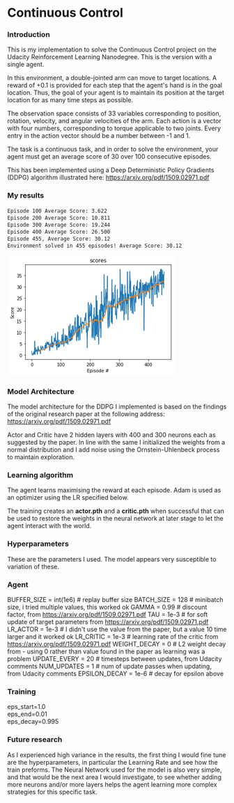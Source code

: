 # Continuous Control

### Introduction

This is my implementation to solve the Continuous Control project on the Udacity Reinforcement Learning Nanodegree. This is the version with a single agent.

In this environment, a double-jointed arm can move to target locations. A reward of +0.1 is provided for each step that the agent's hand is in the goal location. Thus, the goal of your agent is to maintain its position at the target location for as many time steps as possible.

The observation space consists of 33 variables corresponding to position, rotation, velocity, and angular velocities of the arm. Each action is a vector with four numbers, corresponding to torque applicable to two joints. Every entry in the action vector should be a number between -1 and 1.

The task is a continuous task, and in order to solve the environment, your agent must get an average score of 30 over 100 consecutive episodes.

This has been implemented using a Deep Deterministic Policy Gradients (DDPG) algorithm illustrated here: https://arxiv.org/pdf/1509.02971.pdf

### My results
```
Episode 100	Average Score: 3.622
Episode 200	Average Score: 10.811
Episode 300	Average Score: 19.244
Episode 400	Average Score: 26.500
Episode 455, Average Score: 30.12
Environment solved in 455 episodes!	Average Score: 30.12

```
![graph]

[graph]: https://github.com/bidimensional/Continuous-Control/blob/main/concontrol.png?raw=true


### Model Architecture
The model architecture for the DDPG I implemented is based on the findings of the original research paper at the following address: https://arxiv.org/pdf/1509.02971.pdf

Actor and Critic have 2 hidden layers with 400 and 300 neurons each as suggested by the paper. In line with the same I initialized the weights from a normal distribution and I add noise using the Ornstein-Uhlenbeck process to maintain exploration.


### Learning algorithm
The agent learns maximising the reward at each episode. Adam is used as an optimizer using the LR specified below.

The training creates an **actor.pth** and a **critic.pth** when successful that can be used to restore the weights in the neural network at later stage to let the agent interact with the world.

### Hyperparameters
These are the parameters I used. The model appears very susceptible to variation of these.

### Agent
BUFFER_SIZE = int(1e6)  # replay buffer size
BATCH_SIZE = 128        # minibatch size, i tried multiple values, this worked ok
GAMMA = 0.99            # discount factor, from https://arxiv.org/pdf/1509.02971.pdf
TAU = 1e-3              # for soft update of target parameters from https://arxiv.org/pdf/1509.02971.pdf
LR_ACTOR = 1e-3         # I didn't use the value from the paper, but a value 10 time larger and it worked ok
LR_CRITIC = 1e-3        # learning rate of the critic from https://arxiv.org/pdf/1509.02971.pdf
WEIGHT_DECAY = 0        # L2 weight decay from - using 0 rather than value found in the paper as learning was a problem
UPDATE_EVERY = 20       # timesteps between updates,  from Udacity comments
NUM_UPDATES = 1       # num of update passes when updating, from Udacity comments
EPSILON_DECAY = 1e-6    # decay for epsilon above

### Training
eps_start=1.0 \
eps_end=0.01 \
eps_decay=0.995 

### Future research
As I experienced high variance in the results, the first thing I would fine tune are the hyperparameters, in particular the Learning Rate and see how the train preforms.
The Neural Network used for the model is also very simple, and that would be the next area I would investigate, to see whether adding more neurons and/or more layers helps the agent learning more complex strategies for this specific task.


